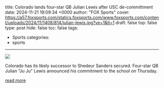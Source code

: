 title: Colorado lands four-star QB Julian Lewis after USC de-committment
date: 2024-11-21 19:09:34 +0000
author: "FOX Sports"
cover: https://a57.foxsports.com/statics.foxsports.com/www.foxsports.com/content/uploads/2024/11/1408/814/julian-lewis.jpg?ve=1&tl=1
draft: false
top: false
type: post
hide: false
toc: false
tags:
  - Sports
categories:
  - sports
---

![](https://a57.foxsports.com/statics.foxsports.com/www.foxsports.com/content/uploads/2024/11/1408/814/julian-lewis.jpg?ve=1&tl=1)

Colorado has its likely successor to Shedeur Sanders secured. Four-star QB Julian "Ju Ju" Lewis announced his commitment to the school on Thursday.

[read more](https://www.foxsports.com/stories/college-football/colorado-gets-four-star-qb-julian-lewis-after-usc-de-committment)
